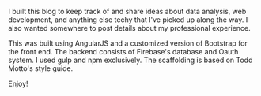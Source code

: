 I built this blog to keep track of and share ideas about data analysis, web development, and anything else techy that I've picked up along the way.  I also wanted somewhere to post details about my professional experience.

This was built using AngularJS and a customized version of Bootstrap for the front end.  The backend consists of Firebase's database and Oauth system.  I used gulp and npm exclusively.  The scaffolding is based on Todd Motto's style guide.

Enjoy!